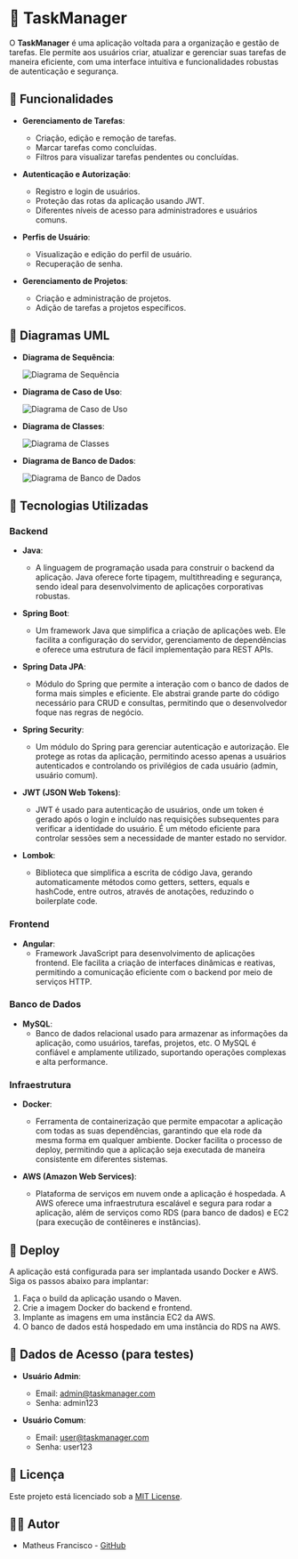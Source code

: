 # 📝 TaskManager

O **TaskManager** é uma aplicação voltada para a organização e gestão de tarefas. Ele permite aos usuários criar, atualizar e gerenciar suas tarefas de maneira eficiente, com uma interface intuitiva e funcionalidades robustas de autenticação e segurança.

## 📌 Funcionalidades

- **Gerenciamento de Tarefas**: 
  - Criação, edição e remoção de tarefas.
  - Marcar tarefas como concluídas.
  - Filtros para visualizar tarefas pendentes ou concluídas.

- **Autenticação e Autorização**:
  - Registro e login de usuários.
  - Proteção das rotas da aplicação usando JWT.
  - Diferentes níveis de acesso para administradores e usuários comuns.

- **Perfis de Usuário**:
  - Visualização e edição do perfil de usuário.
  - Recuperação de senha.

- **Gerenciamento de Projetos**: 
  - Criação e administração de projetos.
  - Adição de tarefas a projetos específicos.

## 🎨 Diagramas UML

- **Diagrama de Sequência**:

  ![Diagrama de Sequência](link_para_diagrama_sequencia)

- **Diagrama de Caso de Uso**:

  ![Diagrama de Caso de Uso](link_para_diagrama_caso_uso)

- **Diagrama de Classes**:

  ![Diagrama de Classes](link_para_diagrama_classes)

- **Diagrama de Banco de Dados**:

  ![Diagrama de Banco de Dados](link_para_diagrama_banco_dados)

## 🚀 Tecnologias Utilizadas

### **Backend**

- **Java**:
  - A linguagem de programação usada para construir o backend da aplicação. Java oferece forte tipagem, multithreading e segurança, sendo ideal para desenvolvimento de aplicações corporativas robustas.

- **Spring Boot**:
  - Um framework Java que simplifica a criação de aplicações web. Ele facilita a configuração do servidor, gerenciamento de dependências e oferece uma estrutura de fácil implementação para REST APIs.

- **Spring Data JPA**:
  - Módulo do Spring que permite a interação com o banco de dados de forma mais simples e eficiente. Ele abstrai grande parte do código necessário para CRUD e consultas, permitindo que o desenvolvedor foque nas regras de negócio.

- **Spring Security**:
  - Um módulo do Spring para gerenciar autenticação e autorização. Ele protege as rotas da aplicação, permitindo acesso apenas a usuários autenticados e controlando os privilégios de cada usuário (admin, usuário comum).

- **JWT (JSON Web Tokens)**:
  - JWT é usado para autenticação de usuários, onde um token é gerado após o login e incluído nas requisições subsequentes para verificar a identidade do usuário. É um método eficiente para controlar sessões sem a necessidade de manter estado no servidor.

- **Lombok**:
  - Biblioteca que simplifica a escrita de código Java, gerando automaticamente métodos como getters, setters, equals e hashCode, entre outros, através de anotações, reduzindo o boilerplate code.

### **Frontend**

- **Angular**:
  - Framework JavaScript para desenvolvimento de aplicações frontend. Ele facilita a criação de interfaces dinâmicas e reativas, permitindo a comunicação eficiente com o backend por meio de serviços HTTP.

### **Banco de Dados**

- **MySQL**:
  - Banco de dados relacional usado para armazenar as informações da aplicação, como usuários, tarefas, projetos, etc. O MySQL é confiável e amplamente utilizado, suportando operações complexas e alta performance.

### **Infraestrutura**

- **Docker**:
  - Ferramenta de containerização que permite empacotar a aplicação com todas as suas dependências, garantindo que ela rode da mesma forma em qualquer ambiente. Docker facilita o processo de deploy, permitindo que a aplicação seja executada de maneira consistente em diferentes sistemas.

- **AWS (Amazon Web Services)**:
  - Plataforma de serviços em nuvem onde a aplicação é hospedada. A AWS oferece uma infraestrutura escalável e segura para rodar a aplicação, além de serviços como RDS (para banco de dados) e EC2 (para execução de contêineres e instâncias).

## 🚧 Deploy

A aplicação está configurada para ser implantada usando Docker e AWS. Siga os passos abaixo para implantar:

1. Faça o build da aplicação usando o Maven.
2. Crie a imagem Docker do backend e frontend.
3. Implante as imagens em uma instância EC2 da AWS.
4. O banco de dados está hospedado em uma instância do RDS na AWS.

## 👥 Dados de Acesso (para testes)

- **Usuário Admin**:
  - Email: admin@taskmanager.com
  - Senha: admin123

- **Usuário Comum**:
  - Email: user@taskmanager.com
  - Senha: user123

## 📜 Licença

Este projeto está licenciado sob a [MIT License](LICENSE).

## 👨‍💻 Autor

- Matheus Francisco - [GitHub](https://github.com/mathfrancisco)

